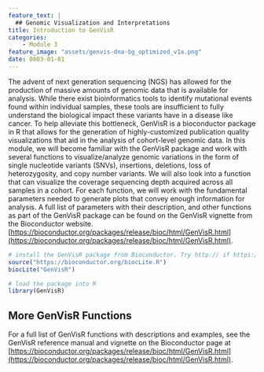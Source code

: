 ```yaml
---
feature_text: |
  ## Genomic Visualization and Interpretations
title: Introduction to GenVisR
categories:
    - Module 3
feature_image: "assets/genvis-dna-bg_optimized_v1a.png"
date: 0003-01-01
---
```


The advent of next generation sequencing (NGS) has allowed for the production of massive amounts of genomic data that is available for analysis. While there exist bioinformatics tools to identify mutational events found within individual samples, these tools are insufficient to fully understand the biological impact these variants have in a disease like cancer. To help alleviate this bottleneck, GenVisR is a bioconductor package in R that allows for the generation of highly-customized publication quality visualizations that aid in the analysis of cohort-level genomic data. In this module, we will become familiar with the GenVisR package and work with several functions to visualize/analyze genomic variations in the form of single nucleotide variants (SNVs), insertions, deletions, loss of heterozygosity, and copy number variants. We will also look into a function that can visualize the coverage sequencing depth acquired across all samples in a cohort. For each function, we will work with the fundamental parameters needed to generate plots that convey enough information for analysis. A full list of parameters with their description, and other functions as part of the GenVisR package can be found on the GenVisR vignette from the Bioconductor website.
 [https://bioconductor.org/packages/release/bioc/html/GenVisR.html](https://bioconductor.org/packages/release/bioc/html/GenVisR.html).

```R
# install the GenVisR package from Bioconductor. Try http:// if https:// URLs are not supported
source("https://bioconductor.org/biocLite.R")
biocLite("GenVisR")

# load the package into R
library(GenVisR)
```

## More GenVisR Functions
For a full list of GenVisR functions with descriptions and examples, see the GenVisR reference manual and vignette on the Bioconductor page at [https://bioconductor.org/packages/release/bioc/html/GenVisR.html](https://bioconductor.org/packages/release/bioc/html/GenVisR.html).
